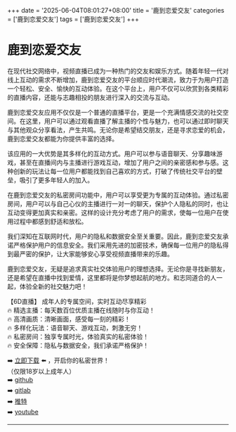 +++
date = '2025-06-04T08:01:27+08:00'
title = '鹿到恋爱交友'
categories = ['鹿到恋爱交友']
tags = ['鹿到恋爱交友']
+++

# 鹿到恋爱交友

在现代社交网络中，视频直播已成为一种热门的交友和娱乐方式。随着年轻一代对线上互动的需求不断增加，鹿到恋爱交友的平台顺应时代潮流，致力于为用户打造一个轻松、安全、愉快的互动体验。在这个平台上，用户不仅可以欣赏到各类精彩的直播内容，还能与志趣相投的朋友进行深入的交流与互动。

鹿到恋爱交友应用不仅仅是一个普通的直播平台，更是一个充满情感交流的社交空间。在这里，用户可以通过观看直播了解主播的个性与魅力，也可以通过即时聊天与其他观众分享看法，产生共鸣。无论你是希望结交朋友，还是寻求恋爱的机会，鹿到恋爱交友都能为你提供丰富的选择。

该应用的一大优势是其多样化的互动方式。用户可以参与语音聊天、分享趣味游戏，甚至在直播间内与主播进行游戏互动，增加了用户之间的亲密感和参与感。这种创新的玩法让每一位用户都能找到自己喜欢的方式，打破了传统社交平台的壁垒，吸引了更多年轻人的加入。

在鹿到恋爱交友的私密房间功能中，用户可以享受更为专属的互动体验。通过私密房间，用户可以与自己心仪的主播进行一对一的聊天，保护个人隐私的同时，也让互动变得更加真实和亲密。这样的设计充分考虑了用户的需求，使每一位用户在使用过程中都感到舒适和放松。

我们深知在互联网时代，用户的隐私和数据安全至关重要。因此，鹿到恋爱交友承诺严格保护用户的信息安全。我们采用先进的加密技术，确保每一位用户的隐私得到最严密的保护，让大家能够安心享受视频直播带来的乐趣。

鹿到恋爱交友，无疑是追求真实社交体验用户的理想选择。无论你是寻找新朋友，还是希望在直播中找到爱情，这里都将是你梦想起航的地方。和志同道合的人一起，体验全新的社交魅力吧！

【6D直播】
成年人的专属空间，实时互动尽享精彩  
🔥 精选主播：每天数百位优质主播在线随时与你互动！  
🔥 高清画质：清晰画面，感受每一刻的精彩！  
🔥 多样化玩法：语音聊天、游戏互动，刺激无穷！  
🔥 私密房间：独享专属时光，体验真实的私密体验！  
🔥 安全保障：隐私与数据安全，我们承诺严格保护！  

➡️ [立即下载](https://down123.s3.ap-east-1.amazonaws.com/down/down.html?channelCode=blog) ⬅️ ，开启你的私密世界！  
（仅限18岁以上成年人）  
➡️ [github](https://aldult-live.github.io/)  
➡️ [gitlab](https://seo-09598d.gitlab.io/)  
➡️ [推特](https://x.com/wegame33)  
➡️ [youtube](https://www.youtube.com/@6Dlive)  

---
